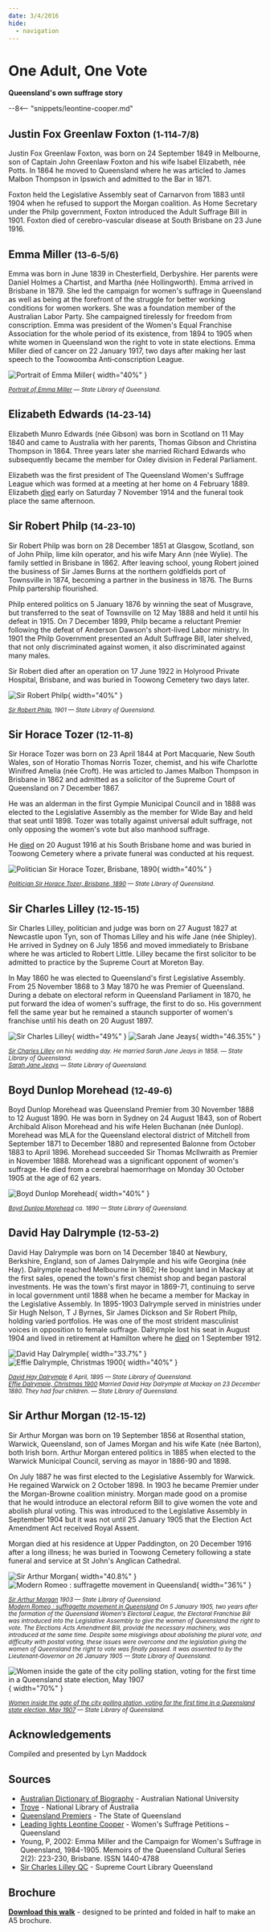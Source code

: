 ```yaml
---
date: 3/4/2016
hide:
  - navigation
---
```


# One Adult, One Vote

**Queensland's own suffrage story** 

<!--
???+ directions "Directions" 

    Starting point
    Walking directions to first headstone... is the grave of...
    
    ![](../assets/404.png){ width="15%" }
-->

--8<-- "snippets/leontine-cooper.md"

<!--
??? directions "Directions" 

    Walking directions to next headstone... is the grave of...
    
    ![](../assets/404.png){ width="15%" }
-->

## Justin Fox Greenlaw Foxton <small>(1‑114‑7/8)</small>

Justin Fox Greenlaw Foxton, was born on 24 September 1849 in Melbourne, son of Captain John Greenlaw Foxton and his wife Isabel Elizabeth, née Potts. In 1864 he moved to Queensland where he was articled to James Malbon Thompson in Ipswich and admitted to the Bar in 1871. 

Foxton held the Legislative Assembly seat of Carnarvon from 1883 until 1904 when he refused to support the Morgan coalition. As Home Secretary under the Philp government, Foxton introduced the Adult Suffrage Bill in 1901. Foxton died of cerebro-vascular disease at South Brisbane on 23 June 1916.

## Emma Miller <small>(13‑6‑5/6)</small>

Emma was born in June 1839 in Chesterfield, Derbyshire. Her parents were Daniel Holmes a Chartist, and Martha (née Hollingworth). Emma arrived in Brisbane in 1879. She led the campaign for women's suffrage in Queensland as well as being at the forefront of the struggle for better working conditions for women workers. She was a foundation member of the Australian Labor Party. She campaigned tirelessly for freedom from conscription. Emma was president of the Women's Equal Franchise Association for the whole period of its existence, from 1894 to 1905 when white women in Queensland won the right to vote in state elections. Emma Miller died of cancer on 22 January 1917, two days after making her last speech to the Toowoomba Anti‑conscription League.


![Portrait of Emma Miller](../assets/emma-miller-portrait.jpg){ width="40%" }  

*<small>[Portrait of Emma Miller](http://onesearch.slq.qld.gov.au/permalink/f/1upgmng/slq_alma21218036320002061) — State Library of Queensland.</small>*

## Elizabeth Edwards <small>(14‑23‑14)</small>

Elizabeth Munro Edwards (née Gibson) was born in Scotland on 11 May 1840 and came to Australia with her parents, Thomas Gibson and Christina Thompson in 1864. Three years later she married Richard Edwards who subsequently became the member for Oxley division in Federal Parliament. 

Elizabeth was the first president of The Queensland Women's Suffrage League which was formed at a meeting at her home on 4 February 1889. Elizabeth [died](https://trove.nla.gov.au/newspaper/article/19994589) early on Saturday 7 November 1914 and the funeral took place the same afternoon. 

## Sir Robert Philp <small>(14‑23‑10)</small>

Sir Robert Philp was born on 28 December 1851 at Glasgow, Scotland, son of John Philp, lime kiln operator, and his wife Mary Ann (née Wylie). The family settled in Brisbane in 1862. After leaving school, young Robert joined the business of Sir James Burns at the northern goldfields port of Townsville in 1874, becoming a partner in the business in 1876. The Burns Philp partership flourished. 

Philp entered politics on 5 January 1876 by winning the seat of Musgrave, but transferred to the seat of Townsville on 12 May 1888 and held it until his defeat in 1915. On 7 December 1899, Philp became a reluctant Premier following the defeat of Anderson Dawson's short-lived Labor ministry. In 1901 the Philp Government presented an Adult Suffrage Bill, later shelved, that not only discriminated against women, it also discriminated against many males. 

Sir Robert died after an operation on 17 June 1922 in Holyrood Private Hospital, Brisbane, and was buried in Toowong Cemetery two days later. 


![Sir Robert Philp](../assets/sir-robert-philp.jpg){ width="40%" }  

*<small>[Sir Robert Philp](http://onesearch.slq.qld.gov.au/permalink/f/1upgmng/slq_digitool194435), 1901 — State Library of Queensland.</small>*

## Sir Horace Tozer <small>(12‑11‑8)</small>

Sir Horace Tozer was born on 23 April 1844 at Port Macquarie, New South Wales, son of Horatio Thomas Norris Tozer, chemist, and his wife Charlotte Winifred Amelia (née Croft). He was articled to James Malbon Thompson in Brisbane in 1862 and admitted as a solicitor of the Supreme Court of Queensland on 7 December 1867. 

He was an alderman in the first Gympie Municipal Council and in 1888 was elected to the Legislative Assembly as the member for Wide Bay and held that seat until 1898. Tozer was totally against universal adult suffrage, not only opposing the women's vote but also manhood suffrage. 

He [died](https://trove.nla.gov.au/newspaper/article/187224133) on 20 August 1916 at his South Brisbane home and was buried in Toowong Cemetery where a private funeral was conducted at his request. 

![Politician Sir Horace Tozer, Brisbane, 1890](../assets/sir-horace-tozer.jpg){ width="40%" }  

*<small>[Politician Sir Horace Tozer, Brisbane, 1890](http://onesearch.slq.qld.gov.au/permalink/f/1upgmng/slq_alma21218036320002061) — State Library of Queensland.</small>*

## Sir Charles Lilley <small>(12‑15‑15)</small>

Sir Charles Lilley, politician and judge was born on 27 August 1827 at Newcastle upon Tyn, son of Thomas Lilley and his wife Jane (née Shipley). He arrived in Sydney on 6 July 1856 and moved immediately to Brisbane where he was articled to Robert Little. Lilley became the first solicitor to be admitted to practice by the Supreme Court at Moreton Bay. 

In May 1860 he was elected to Queensland's first Legislative Assembly. From 25 November 1868 to 3 May 1870 he was Premier of Queensland. During a debate on electoral reform in Queensland Parliament in 1870, he put forward the idea of women's suffrage, the first to do so. His government fell the same year but he remained a staunch supporter of women's franchise until his death on 20 August 1897. 

![Sir Charles Lilley](../assets/sir-charles-lilley-1858.jpg){ width="49%" }  ![Sarah Jane Jeays](../assets/sarah-jane-jeays.jpg){ width="46.35%" } 

*<small>[Sir Charles Lilley](http://onesearch.slq.qld.gov.au/permalink/f/1upgmng/slq_alma21218197120002061) on his wedding day. He married Sarah Jane Jeays in 1858. — State Library of Queensland.</small>* <br>
*<small>[Sarah Jane Jeays](http://onesearch.slq.qld.gov.au/permalink/f/1upgmng/slq_alma21218235890002061) — State Library of Queensland.</small>*

## Boyd Dunlop Morehead <small>(12‑49‑6)</small>

Boyd Dunlop Morehead was Queensland Premier from 30 November 1888 to 12 August 1890. He was born in Sydney on 24 August 1843, son of Robert Archibald Alison Morehead and his wife Helen Buchanan (née Dunlop). Morehead was MLA for the Queensland electoral district of Mitchell from September 1871 to December 1880 and represented Balonne from October 1883 to April 1896. Morehead succeeded Sir Thomas McIlwraith as Premier in November 1888. Morehead was a significant opponent of women's suffrage. He died from a cerebral haemorrhage on Monday 30 October 1905 at the age of 62 years.

![Boyd Dunlop Morehead](../assets/boyd-dunlop-morehead.jpg){ width="40%" }  

*<small>[Boyd Dunlop Morehead](http://onesearch.slq.qld.gov.au/permalink/f/1upgmng/slq_alma21218973050002061) ca. 1890 — State Library of Queensland.</small>*

## David Hay Dalrymple <small>(12‑53‑2)</small>

David Hay Dalrymple was born on 14 December 1840 at Newbury, Berkshire, England, son of James Dalrymple and his wife Georgina (née Hay). Dalrymple reached Melbourne in 1862; He bought land in Mackay at the first sales, opened the town's first chemist shop and began pastoral investments. He was the town's first mayor in 1869-71, continuing to serve in local government until 1888 when he became a member for Mackay in the Legislative Assembly. In 1895-1903 Dalrymple served in ministries under Sir Hugh Nelson, T J Byrnes, Sir James Dickson and Sir Robert Philp, holding varied portfolios. He was one of the most strident masculinist voices in opposition to female suffrage. Dalrymple lost his seat in August 1904 and lived in retirement at Hamilton where he [died](https://trove.nla.gov.au/newspaper/article/19851385) on 1 September 1912.

![David Hay Dalrymple](../assets/david-hay-dalrymple.jpg){ width="33.7%" } ![Effie Dalrymple, Christmas 1900](../assets/effie-dalrymple.jpg){ width="40%" }  

*<small>[David Hay Dalrymple](http://onesearch.slq.qld.gov.au/permalink/f/1upgmng/slq_digitool15986) 6 April, 1895 — State Library of Queensland.</small>* <br>
*<small>[Effie Dalrymple, Christmas 1900](http://onesearch.slq.qld.gov.au/permalink/f/1upgmng/slq_alma21218791890002061) Married David Hay Dalrymple at Mackay on 23 December 1880. They had four children. — State Library of Queensland.</small>*

## Sir Arthur Morgan <small>(12‑15‑12)</small>

Sir Arthur Morgan was born on 19 September 1856 at Rosenthal station, Warwick, Queensland, son of James Morgan and his wife Kate (née Barton), both Irish born. Arthur Morgan entered politics in 1885 when elected to the Warwick Municipal Council, serving as mayor in 1886-90 and 1898. 

On July 1887 he was first elected to the Legislative Assembly for Warwick. He regained Warwick on 2 October 1898. In 1903 he became Premier under the Morgan-Browne coalition ministry. Morgan made good on a promise that he would introduce an electoral reform Bill to give women the vote and abolish plural voting. This was introduced to the Legislative Assembly in September 1904 but it was not until 25 January 1905 that the Election Act Amendment Act received Royal Assent. 

Morgan died at his residence at Upper Paddington, on 20 December 1916 after a long illness; he was buried in Toowong Cemetery following a state funeral and service at St John's Anglican Cathedral.

![Sir Arthur Morgan](../assets/sir-arthur-morgan.jpg){ width="40.8%" }  ![Modern Romeo : suffragette movement in Queensland](../assets/modern-romeo.jpg){ width="36%" }  


*<small>[Sir Arthur Morgan](http://onesearch.slq.qld.gov.au/permalink/f/1upgmng/slq_alma21219359220002061) 1903 — State Library of Queensland.</small>* <br>
*<small>[Modern Romeo : suffragette movement in Queensland](http://onesearch.slq.qld.gov.au/permalink/f/1upgmng/slq_digitool190519) On 5 January 1905, two years after the formation of the Queensland Women's Electoral League, the Electoral Franchise Bill was introduced into the Legislative Assembly to give the women of Queensland the right to vote. The Elections Acts Amendment Bill, provide the necessary machinery, was introduced at the same time. Despite some misgivings about abolishing the plural vote, and difficulty with postal voting, these issues were overcome and the legislation giving the women of Queensland the right to vote was finally passed. It was assented to by the Lieutenant‑Governor on 26 January 1905 — State Library of Queensland.</small>*


![Women inside the gate of the city polling station, voting for the first time in a Queensland state election, May 1907](../assets/women-voting-1907.jpg){ width="70%" }  

*<small>[Women inside the gate of the city polling station, voting for the first time in a Queensland state election, May 1907](http://onesearch.slq.qld.gov.au/permalink/f/1upgmng/slq_digitool72579) — State Library of Queensland.</small>*


## Acknowledgements

Compiled and presented by Lyn Maddock

## Sources

- [Australian Dictionary of Biography](https://adb.anu.edu.au) - Australian National University
- [Trove](https://trove.nla.gov.au) - National Library of Australia
- [Queensland Premiers](https://www.qld.gov.au/about/about-queensland/history/premiers) - The State of Queensland
- [Leading lights Leontine Cooper](https://womenssuffragepetitions.wordpress.com/2014/03/31/leading-lights-leontine-cooper/) - Women's Suffrage Petitions – Queensland
- Young, P, 2002: Emma Miller and the Campaign for Women's Suffrage in Queensland, 1984-1905. Memoirs of the Queensland Cultural Series 2(2): 223-230, Brisbane. ISSN 1440-4788
- [Sir Charles Lilley QC](https://www.sclqld.org.au/judicial-papers/judicial-profiles/profiles/clilley) - Supreme Court Library Queensland

<!-- https://hecate.communications-arts.uq.edu.au/files/4639/Centenary%20of%20Women%27s%20Suffrage%20in%20Queensland.pdf -->

<div class="noprint" markdown="1">

## Brochure

**[Download this walk](../assets/guides/sufferage.pdf)** - designed to be printed and folded in half to make an A5 brochure.

</div>
